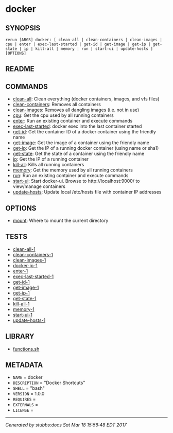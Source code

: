 # docker



## SYNOPSIS

    rerun [ARGS] docker: [ clean-all | clean-containers | clean-images | cpu | enter | exec-last-started | get-id | get-image | get-ip | get-state | ip | kill-all | memory | run | start-ui | update-hosts ] [OPTIONS]

## README



## COMMANDS

* [clean-all](commands/clean-all/index.html): Clean everything (docker containers, images, and vfs files)
* [clean-containers](commands/clean-containers/index.html): Removes all containers
* [clean-images](commands/clean-images/index.html): Removes all dangling images (i.e. not in use)
* [cpu](commands/cpu/index.html): Get the cpu used by all running containers
* [enter](commands/enter/index.html): Run an existing container and execute commands
* [exec-last-started](commands/exec-last-started/index.html): docker exec into the last container started
* [get-id](commands/get-id/index.html): Get the container ID of a docker container using the friendly name
* [get-image](commands/get-image/index.html): Get the image of a container using the friendly name
* [get-ip](commands/get-ip/index.html): Get the IP of a running docker container (using name or sha1)
* [get-state](commands/get-state/index.html): Get the state of a container using the friendly name
* [ip](commands/ip/index.html): Get the IP of a running container
* [kill-all](commands/kill-all/index.html): Kills all running containers
* [memory](commands/memory/index.html): Get the memory used by all running containers
* [run](commands/run/index.html): Run an existing container and execute commands
* [start-ui](commands/start-ui/index.html): Start docker-ui. Browse to http://localhost:9000/ to view/manage containers
* [update-hosts](commands/update-hosts/index.html): Update local /etc/hosts file with container IP addresses

## OPTIONS

* [mount](options/mount/index.html): Where to mount the current directory

## TESTS

* [clean-all-1](tests/clean-all-1.html)
* [clean-containers-1](tests/clean-containers-1.html)
* [clean-images-1](tests/clean-images-1.html)
* [docker-ip-1](tests/docker-ip-1.html)
* [enter-1](tests/enter-1.html)
* [exec-last-started-1](tests/exec-last-started-1.html)
* [get-id-1](tests/get-id-1.html)
* [get-image-1](tests/get-image-1.html)
* [get-ip-1](tests/get-ip-1.html)
* [get-state-1](tests/get-state-1.html)
* [kill-all-1](tests/kill-all-1.html)
* [memory-1](tests/memory-1.html)
* [start-ui-1](tests/start-ui-1.html)
* [update-hosts-1](tests/update-hosts-1.html)

## LIBRARY

* [functions.sh](lib/functions.html)

## METADATA

* `NAME` = docker
* `DESCRIPTION` = "Docker Shortcuts"
* `SHELL` = "bash"
* `VERSION` = 1.0.0
* `REQUIRES` =
* `EXTERNALS` =
* `LICENSE` =

----

*Generated by stubbs:docs Sat Mar 18 15:56:48 EDT 2017*
